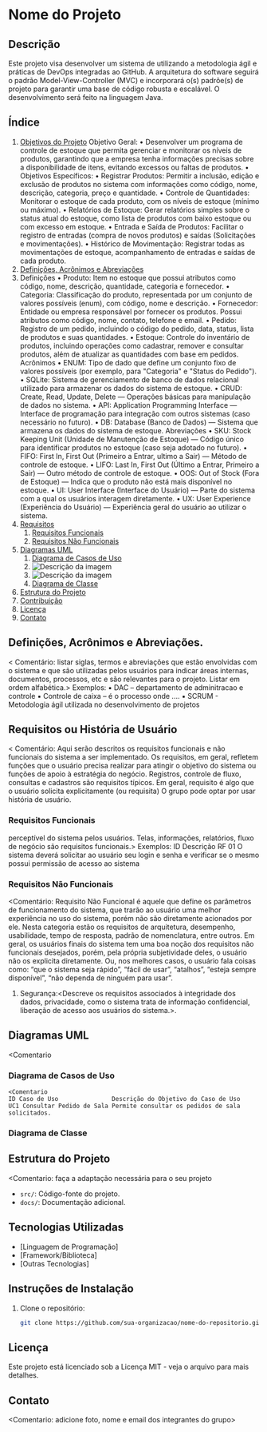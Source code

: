 
# Nome do Projeto

## Descrição

Este projeto visa desenvolver um sistema de <descrever> utilizando a metodologia ágil e práticas de DevOps integradas ao GitHub. A arquitetura do software seguirá o padrão Model-View-Controller (MVC) e incorporará o(s) padrõe(s) de projeto  <descrever> para garantir uma base de código robusta e escalável. O desenvolvimento será feito na linguagem Java.

## Índice

1. [Objetivos do Projeto](#objetivo) 
Objetivo Geral:
    • Desenvolver um programa de controle de estoque que permita gerenciar e monitorar os níveis de produtos, garantindo que a empresa tenha informações precisas sobre a disponibilidade de itens, evitando excessos ou faltas de produtos.
    • Objetivos Específicos:
    • Registrar Produtos: Permitir a inclusão, edição e exclusão de produtos no sistema com informações como código, nome, descrição, categoria, preço e quantidade.
    • Controle de Quantidades: Monitorar o estoque de cada produto, com os níveis de estoque (mínimo ou máximo).
    • Relatórios de Estoque: Gerar relatórios simples sobre o status atual do estoque, como lista de produtos com baixo estoque ou com excesso em estoque.
    • Entrada e Saída de Produtos: Facilitar o registro de entradas (compra de novos produtos) e saídas (Solicitações e movimentações).
    • Histórico de Movimentação: Registrar todas as movimentações de estoque,  acompanhamento de entradas e saídas de cada produto.
3. [Definições, Acrônimos e Abreviações](#definição)
4. Definições
    • Produto: Item no estoque que possui atributos como código, nome, descrição, quantidade, categoria e fornecedor.
    • Categoria: Classificação do produto, representada por um conjunto de valores possíveis (enum), com código, nome e descrição.
    • Fornecedor: Entidade ou empresa responsável por fornecer os produtos. Possui atributos como código, nome, contato, telefone e email.
    • Pedido: Registro de um pedido, incluindo o código do pedido, data, status, lista de produtos e suas quantidades.
    • Estoque: Controle do inventário de produtos, incluindo operações como cadastrar, remover e consultar produtos, além de atualizar as quantidades com base em pedidos.
Acrônimos
    • ENUM: Tipo de dado que define um conjunto fixo de valores possíveis (por exemplo, para "Categoria" e "Status do Pedido").
    • SQLite: Sistema de gerenciamento de banco de dados relacional utilizado para armazenar os dados do sistema de estoque.
    • CRUD: Create, Read, Update, Delete — Operações básicas para manipulação de dados no sistema.
    • API: Application Programming Interface — Interface de programação para integração com outros sistemas (caso necessário no futuro).
    • DB: Database (Banco de Dados) — Sistema que armazena os dados do sistema de estoque.
Abreviações
    • SKU: Stock Keeping Unit (Unidade de Manutenção de Estoque) — Código único para identificar produtos no estoque (caso seja adotado no futuro).
    • FIFO: First In, First Out (Primeiro a Entrar, ultimo a Sair) — Método de controle de estoque.
    • LIFO: Last In, First Out (Último a Entrar, Primeiro a Sair) — Outro método de controle de estoque.
    • OOS: Out of Stock (Fora de Estoque) — Indica que o produto não está mais disponível no estoque.
    • UI: User Interface (Interface do Usuário) — Parte do sistema com a qual os usuários interagem diretamente.
    • UX: User Experience (Experiência do Usuário) — Experiência geral do usuário ao utilizar o sistema.
5. [Requisitos](#requisitos)
   1. [Requisitos Funcionais](#rf)
   2. [Requisitos Não Funcionais](#rnf)
6. [Diagramas UML](#uml)
   1. [Diagrama de Casos de Uso](#uc)
   2. ![Descrição da imagem](assets/Diagramadecasodeuso-jpg)
   4. ![Descrição da imagem](assets/)
   5. [Diagrama de Classe](#classe)
7. [Estrutura do Projeto](#estrutura)
8. [Contribuição](#contribuição)
9. [Licença](#licença)
10. [Contato](#contato)

## Definições, Acrônimos e Abreviações.
< Comentário: listar siglas, termos e abreviações que estão envolvidas com o
sistema e que são utilizadas pelos usuários para indicar áreas internas, documentos,
processos, etc e são relevantes para o projeto. Listar em ordem alfabética.>
Exemplos:
▪ DAC – departamento de adminitracao e controle
▪ Controle de caixa – é o processo onde ....
▪ SCRUM - Metodologia ágil utilizada no desenvolvimento de projetos

## Requisitos ou História de Usuário
< Comentário: Aqui serão descritos os requisitos funcionais e não funcionais do
sistema a ser implementado. Os requisitos, em geral, refletem funções que o usuário
precisa realizar para atingir o objetivo do sistema ou funções de apoio à estratégia
do negócio. Registros, controle de fluxo, consultas e cadastros são requisitos típicos.
Em geral, requisito é algo que o usuário solicita explicitamente (ou requisita)
O grupo pode optar por usar história de usuário.

   ### Requisitos Funcionais
   perceptível do sistema pelos usuários. Telas, informações, relatórios, fluxo de
negócio são requisitos funcionais.>
Exemplos:
ID    Descrição
RF 01 O sistema deverá solicitar ao usuário seu login e senha e verificar se o mesmo possui
permissão de acesso ao sistema

   ### Requisitos Não Funcionais
   <Comentário: Requisito Não Funcional é aquele que define os parâmetros de
funcionamento do sistema, que trarão ao usuário uma melhor experiência no uso do
sistema, porém não são diretamente acionados por ele. Nesta categoria estão os
requisitos de arquitetura, desempenho, usabilidade, tempo de resposta, padrão de
nomenclatura, entre outros. Em geral, os usuários finais do sistema tem uma boa
noção dos requisitos não funcionais desejados, porém, pela própria subjetividade
deles, o usuário não os explicita diretamente. Ou, nos melhores casos, o usuário fala
coisas como: “que o sistema seja rápido”, “fácil de usar”, “atalhos”, “esteja sempre
disponível”, “não dependa de ninguém para usar”.
1. Segurança:<Descreve os requisitos associados à integridade dos dados, privacidade,
como o sistema trata de informação confidencial, liberação de acesso aos usuários do
sistema.>.

## Diagramas UML
   <Comentario
   
   ### Diagrama de Casos de Uso
    <Comentario 
    ID Caso de Uso               Descrição do Objetivo do Caso de Uso
    UC1 Consultar Pedido de Sala Permite consultar os pedidos de sala solicitados.
   
   ### Diagrama de Classe

## Estrutura do Projeto 
<Comentario: faça a adaptação necessária para o seu projeto
- `src/`: Código-fonte do projeto.
- `docs/`: Documentação adicional.

## Tecnologias Utilizadas
- [Linguagem de Programação]
- [Framework/Biblioteca]
- [Outras Tecnologias]

## Instruções de Instalação
1. Clone o repositório:
   ```sh
   git clone https://github.com/sua-organizacao/nome-do-repositorio.git
## Licença
Este projeto está licenciado sob a Licença MIT - veja o arquivo <LICENSE> para mais detalhes.
## Contato
<Comentario: adicione foto, nome e email dos integrantes do grupo>
